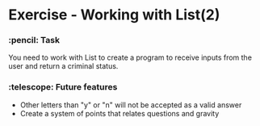 <h1> Exercise - Working with List(2) </h1>                              

<h3> :pencil: Task </h3>
<p>You need to work with List to create a program to receive inputs from the user and return a criminal status.</p>

<h3>:telescope: Future features</h3>
<ul>
<li>Other letters than "y" or "n" will not be accepted as a valid answer</li>
<li>Create a system of points that relates questions and gravity</li>
</ul>

